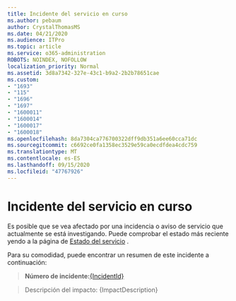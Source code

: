 ```yaml
---
title: Incidente del servicio en curso
ms.author: pebaum
author: CrystalThomasMS
ms.date: 04/21/2020
ms.audience: ITPro
ms.topic: article
ms.service: o365-administration
ROBOTS: NOINDEX, NOFOLLOW
localization_priority: Normal
ms.assetid: 3d8a7342-327e-43c1-b9a2-2b2b78651cae
ms.custom:
- "1693"
- "115"
- "1696"
- "1697"
- "1600011"
- "1600014"
- "1600017"
- "1600018"
ms.openlocfilehash: 8da7304ca776700322dff9db351a6ee60cca71dc
ms.sourcegitcommit: c6692ce0fa1358ec3529e59ca0ecdfdea4cdc759
ms.translationtype: MT
ms.contentlocale: es-ES
ms.lasthandoff: 09/15/2020
ms.locfileid: "47767926"
---
```

# <a name="service-incident-in-progress"></a>Incidente del servicio en curso

Es posible que se vea afectado por una incidencia o aviso de servicio que actualmente se está investigando. Puede comprobar el estado más reciente yendo a la página de [Estado del servicio](https://admin.microsoft.com/adminportal/home#/servicehealth) .
  
Para su comodidad, puede encontrar un resumen de este incidente a continuación:
  
> **Número de incidente:**[{IncidentId}](https://admin.microsoft.com/adminportal/home#/servicehealth)
 
> Descripción del impacto: {ImpactDescription}
